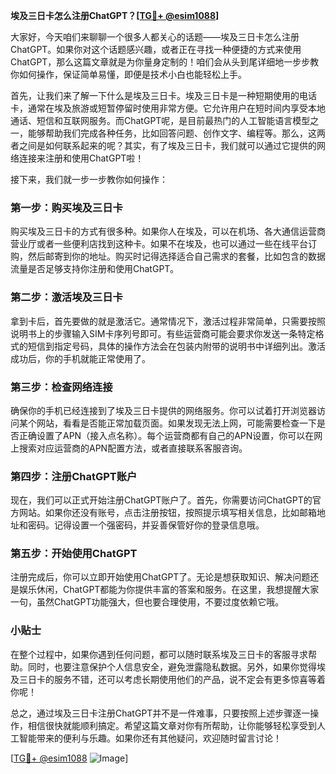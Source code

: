 **埃及三日卡怎么注册ChatGPT？[[TG💪+ @esim1088](https://t.me/s/esim1088)]**

大家好，今天咱们来聊聊一个很多人都关心的话题——埃及三日卡怎么注册ChatGPT。如果你对这个话题感兴趣，或者正在寻找一种便捷的方式来使用ChatGPT，那么这篇文章就是为你量身定制的！咱们会从头到尾详细地一步步教你如何操作，保证简单易懂，即便是技术小白也能轻松上手。

首先，让我们来了解一下什么是埃及三日卡。埃及三日卡是一种短期使用的电话卡，通常在埃及旅游或短暂停留时使用非常方便。它允许用户在短时间内享受本地通话、短信和互联网服务。而ChatGPT呢，是目前最热门的人工智能语言模型之一，能够帮助我们完成各种任务，比如回答问题、创作文字、编程等。那么，这两者之间是如何联系起来的呢？其实，有了埃及三日卡，我们就可以通过它提供的网络连接来注册和使用ChatGPT啦！

接下来，我们就一步一步教你如何操作：

### 第一步：购买埃及三日卡

购买埃及三日卡的方式有很多种。如果你人在埃及，可以在机场、各大通信运营商营业厅或者一些便利店找到这种卡。如果不在埃及，也可以通过一些在线平台订购，然后邮寄到你的地址。购买时记得选择适合自己需求的套餐，比如包含的数据流量是否足够支持你注册和使用ChatGPT。

### 第二步：激活埃及三日卡

拿到卡后，首先要做的就是激活它。通常情况下，激活过程非常简单，只需要按照说明书上的步骤输入SIM卡序列号即可。有些运营商可能会要求你发送一条特定格式的短信到指定号码，具体的操作方法会在包装内附带的说明书中详细列出。激活成功后，你的手机就能正常使用了。

### 第三步：检查网络连接

确保你的手机已经连接到了埃及三日卡提供的网络服务。你可以试着打开浏览器访问某个网站，看看是否能正常加载页面。如果发现无法上网，可能需要检查一下是否正确设置了APN（接入点名称）。每个运营商都有自己的APN设置，你可以在网上搜索对应运营商的APN配置方法，或者直接联系客服咨询。

### 第四步：注册ChatGPT账户

现在，我们可以正式开始注册ChatGPT账户了。首先，你需要访问ChatGPT的官方网站。如果你还没有账号，点击注册按钮，按照提示填写相关信息，比如邮箱地址和密码。记得设置一个强密码，并妥善保管好你的登录信息哦。

### 第五步：开始使用ChatGPT

注册完成后，你可以立即开始使用ChatGPT了。无论是想获取知识、解决问题还是娱乐休闲，ChatGPT都能为你提供丰富的答案和服务。在这里，我想提醒大家一句，虽然ChatGPT功能强大，但也要合理使用，不要过度依赖它哦。

### 小贴士

在整个过程中，如果你遇到任何问题，都可以随时联系埃及三日卡的客服寻求帮助。同时，也要注意保护个人信息安全，避免泄露隐私数据。另外，如果你觉得埃及三日卡的服务不错，还可以考虑长期使用他们的产品，说不定会有更多惊喜等着你呢！

总之，通过埃及三日卡注册ChatGPT并不是一件难事，只要按照上述步骤逐一操作，相信很快就能顺利搞定。希望这篇文章对你有所帮助，让你能够轻松享受到人工智能带来的便利与乐趣。如果你还有其他疑问，欢迎随时留言讨论！

[[TG💪+ @esim1088](https://t.me/s/esim1088) ![Image](https://i.postimg.cc/4NQfJmqS/Snipaste-2025-05-13-00-14-12.png)]